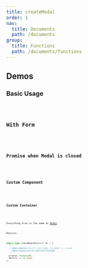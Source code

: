 ```yaml
---
title: createModal
order: 1
nav:
  title: Documents
  path: /documents
group:
  title: Functions
  path: /documents/functions
---
```


## Demos

### Basic Usage

<code title="Basic" src="./demos/basic.tsx" />

### With Form

<code
  title="With Form"
  src="./demos/with-form.tsx"
  desc="Attempts to call `Form`'s `validateFieldsReturnFormatValue` or `validateFields` method when you click Ok button, and its returned value will be passed to `onOk`. If `onOk` returns a promise, Ok button will be loading until the promise done, if rejected, the modal won't close."
/>

### Promise when Modal is closed

<code
  title="Promise"
  src="./demos/with-form2.tsx"
  desc="Results only when the modal is closed."
/>

### Custom Component

<code
  title="Custom Component"
  src="./demos/custom.tsx"
  desc="Custom Component is treated like a form."
/>

### Custom Container

<code
  title="Custom Container"
  src="./demos/context.tsx"
  desc="Get Context through Custom Container"
/>

<API>Everything else is the same as [Modal](https://ant.design/components/modal/#header).

Returns:

```ts
export type CreateModalReturn<T, R> = {
  /**
   * @description Results only when the modal is closed.
   * @description.zh-CN 弹窗关闭时才有的结果
   */
  promise: Promise<R>;
  destory: () => void;
};
```

</API>

